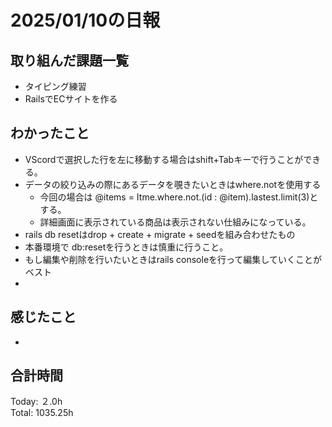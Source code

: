 # 2025/01/10の日報
## 取り組んだ課題一覧
* タイピング練習
*  RailsでECサイトを作る
## わかったこと
* VScordで選択した行を左に移動する場合はshift+Tabキーで行うことができる。
* データの絞り込みの際にあるデータを覗きたいときはwhere.notを使用する
  *  今回の場合は @items = Itme.where.not.(id : @item).lastest.limit(3)とする。
  *  詳細画面に表示されている商品は表示されない仕組みになっている。
*  rails db resetはdrop + create + migrate + seedを組み合わせたもの
*  本番環境で db:resetを行うときは慎重に行うこと。
  *  もし編集や削除を行いたいときはrails consoleを行って編集していくことがベスト
  *      
## 感じたこと
* 
## 合計時間 
Today: ２.0h<br>
Total: 1035.25h
